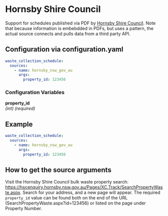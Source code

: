 # Hornsby Shire Council

Support for schedules published via PDF by [Hornsby Shire Council](https://hscenquiry.hornsby.nsw.gov.au/Pages/XC.Track/SearchPropertyWaste.aspx).
Note that because information is embebdded in PDFs, but uses a pattern, the actual source connects and pulls data from a third party API.

## Configuration via configuration.yaml

```yaml
waste_collection_schedule:
  sources:
    - name: hornsby_nsw_gov_au
      args:
        property_id: 123456
```

### Configuration Variables

**property_id**  
*(int) (required)*

## Example

```yaml
waste_collection_schedule:
  sources:
    - name: hornsby_nsw_gov_au
      args:
        property_id: 123456
```

## How to get the source arguments

Visit the Hornsby Shire Council bulk waste property search: https://hscenquiry.hornsby.nsw.gov.au/Pages/XC.Track/SearchPropertyWaste.aspx. Search for your address, and a new page will appear. The required `property_id` value can be found both on the end of the URL (SearchPropertyWaste.aspx?id=123456) or listed on the page under Property Number.
